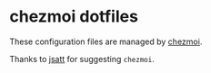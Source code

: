 # chezmoi dotfiles

These configuration files are managed by [chezmoi](https://www.chezmoi.io).

Thanks to [jsatt](https://github.com/jsatt/dotfiles) for suggesting `chezmoi`.
